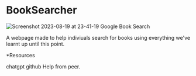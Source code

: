 # BookSearcher



![Screenshot 2023-08-19 at 23-41-19 Google Book Search](https://github.com/Crow-III/BookSearcher/assets/125842534/38d0b99a-7c4f-4f97-9c45-69e6bda316f0)



A webpage made to help indiviuals search for books using everything we've learnt up until this point.


*Resources 

chatgpt 
github
Help from peer.
